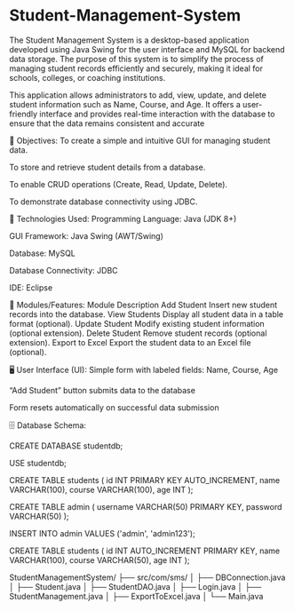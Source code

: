 # Student-Management-System
The Student Management System is a desktop-based application developed using Java Swing for the user interface and MySQL for backend data storage. The purpose of this system is to simplify the process of managing student records efficiently and securely, making it ideal for schools, colleges, or coaching institutions.

This application allows administrators to add, view, update, and delete student information such as Name, Course, and Age. It offers a user-friendly interface and provides real-time interaction with the database to ensure that the data remains consistent and accurate


🎯 Objectives:
To create a simple and intuitive GUI for managing student data.

To store and retrieve student details from a database.

To enable CRUD operations (Create, Read, Update, Delete).

To demonstrate database connectivity using JDBC.

🔧 Technologies Used:
Programming Language: Java (JDK 8+)

GUI Framework: Java Swing (AWT/Swing)

Database: MySQL

Database Connectivity: JDBC

IDE: Eclipse

🧩 Modules/Features:
Module	Description
Add Student	Insert new student records into the database.
View Students	Display all student data in a table format (optional).
Update Student	Modify existing student information (optional extension).
Delete Student	Remove student records (optional extension).
Export to Excel	Export the student data to an Excel file (optional).

🖥️ User Interface (UI):
Simple form with labeled fields: Name, Course, Age

“Add Student” button submits data to the database

Form resets automatically on successful data submission


🗄️ Database Schema:

CREATE DATABASE studentdb;

USE studentdb;

CREATE TABLE students (
    id INT PRIMARY KEY AUTO_INCREMENT,
    name VARCHAR(100),
    course VARCHAR(100),
    age INT
);

CREATE TABLE admin (
    username VARCHAR(50) PRIMARY KEY,
    password VARCHAR(50)
);

INSERT INTO admin VALUES ('admin', 'admin123');

CREATE TABLE students (
    id INT AUTO_INCREMENT PRIMARY KEY,
    name VARCHAR(100),
    course VARCHAR(50),
    age INT
);


StudentManagementSystem/
├── src/com/sms/
│   ├── DBConnection.java
│   ├── Student.java
│   ├── StudentDAO.java
│   ├── Login.java
│   ├── StudentManagement.java
│   ├── ExportToExcel.java
│   └── Main.java
